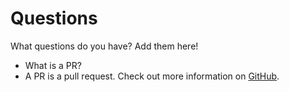 # Questions

What questions do you have?  Add them here!

* What is a PR?
 * A PR is a pull request. Check out more information on [GitHub](https://help.github.com/articles/using-pull-requests/).

